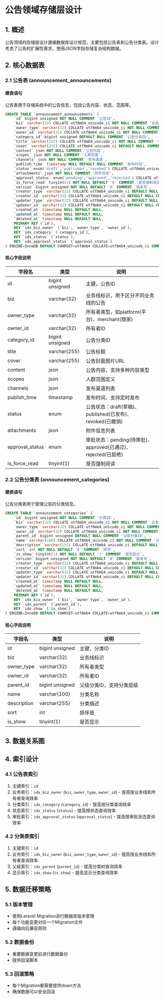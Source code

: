 # 公告领域存储层设计

## 1. 概述

公告领域的存储层设计遵循数据库设计规范，主要包括公告表和公告分类表。设计考虑了公告的扩展性需求，使用JSON字段存储复杂结构数据。

## 2. 核心数据表

### 2.1 公告表 (announcement_announcements)

#### 建表语句

公告表用于存储系统中的公告信息，包括公告内容、状态、范围等。

```sql
CREATE TABLE `announcement_announcements` (
    `id` bigint unsigned NOT NULL COMMENT '公告ID',
    `biz` varchar(32) COLLATE utf8mb4_unicode_ci NOT NULL COMMENT '业务线',
    `owner_type` varchar(32) COLLATE utf8mb4_unicode_ci NOT NULL COMMENT '所有者类型',
    `owner_id` varchar(32) COLLATE utf8mb4_unicode_ci NOT NULL COMMENT '所有者ID',
    `category_id` bigint unsigned DEFAULT NULL COMMENT '公告分类ID',
    `title` varchar(255) COLLATE utf8mb4_unicode_ci NOT NULL COMMENT '公告标题',
    `cover` varchar(255) COLLATE utf8mb4_unicode_ci DEFAULT NULL COMMENT '公告封面',
    `content` json NOT NULL COMMENT '公告内容',
    `scopes` json NOT NULL COMMENT '人群范围',
    `channels` json NOT NULL COMMENT '发布渠道',
    `publish_time` timestamp NULL DEFAULT NULL COMMENT '发布时间',
    `status` enum('draft','published','revoked') COLLATE utf8mb4_unicode_ci NOT NULL DEFAULT 'draft' COMMENT '公告状态: draft(草稿),published(已发布),revoked(已撤销)',
    `attachments` json NOT NULL COMMENT '附件信息',
    `approval_status` enum('pending','approved','rejected') COLLATE utf8mb4_unicode_ci NOT NULL DEFAULT 'pending' COMMENT '审批状态: pending(待审批),approved(已通过),rejected(已拒绝)',
    `is_force_read` tinyint(1) NOT NULL DEFAULT '0' COMMENT '是否强制阅读',
    `version` bigint unsigned NOT NULL DEFAULT '0' COMMENT '版本号',
    `creator_type` varchar(32) COLLATE utf8mb4_unicode_ci DEFAULT NULL COMMENT '创建者类型',
    `creator_id` varchar(32) COLLATE utf8mb4_unicode_ci DEFAULT NULL COMMENT '创建者ID',
    `updater_type` varchar(32) COLLATE utf8mb4_unicode_ci DEFAULT NULL COMMENT '更新者类型',
    `updater_id` varchar(32) COLLATE utf8mb4_unicode_ci DEFAULT NULL COMMENT '更新者ID',
    `created_at` timestamp NULL DEFAULT NULL,
    `updated_at` timestamp NULL DEFAULT NULL,
    `deleted_at` timestamp NULL DEFAULT NULL,
    PRIMARY KEY (`id`),
    KEY `idx_biz_owner` (`biz`, `owner_type`, `owner_id`),
    KEY `idx_category` (`category_id`),
    KEY `idx_status` (`status`),
    KEY `idx_approval_status` (`approval_status`)
) ENGINE=InnoDB DEFAULT CHARSET=utf8mb4 COLLATE=utf8mb4_unicode_ci COMMENT='公告表';
```

#### 核心字段说明

| 字段名 | 类型 | 说明 |
|-------|------|------|
| id | bigint unsigned | 主键，公告ID |
| biz | varchar(32) | 业务线标识，用于区分不同业务线的公告 |
| owner_type | varchar(32) | 所有者类型，如platform(平台)、merchant(商家) |
| owner_id | varchar(32) | 所有者ID |
| category_id | bigint unsigned | 公告分类ID |
| title | varchar(255) | 公告标题 |
| cover | varchar(255) | 公告封面图片URL |
| content | json | 公告内容，支持多种内容类型 |
| scopes | json | 人群范围定义 |
| channels | json | 发布渠道列表 |
| publish_time | timestamp | 发布时间，支持定时发布 |
| status | enum | 公告状态：draft(草稿)、published(已发布)、revoked(已撤销) |
| attachments | json | 附件信息列表 |
| approval_status | enum | 审批状态：pending(待审批)、approved(已通过)、rejected(已拒绝) |
| is_force_read | tinyint(1) | 是否强制阅读 |

### 2.2 公告分类表 (announcement_categories)

#### 建表语句

公告分类表用于管理公告的分类信息。

```sql
CREATE TABLE `announcement_categories` (
    `id` bigint unsigned NOT NULL COMMENT '分类ID',
    `biz` varchar(32) COLLATE utf8mb4_unicode_ci NOT NULL COMMENT '业务线',
    `owner_type` varchar(32) COLLATE utf8mb4_unicode_ci NOT NULL COMMENT '所有者类型',
    `owner_id` varchar(32) COLLATE utf8mb4_unicode_ci NOT NULL COMMENT '所有者ID',
    `parent_id` bigint unsigned DEFAULT NULL COMMENT '父级分类ID',
    `name` varchar(100) COLLATE utf8mb4_unicode_ci NOT NULL COMMENT '分类名称',
    `description` varchar(255) COLLATE utf8mb4_unicode_ci DEFAULT NULL COMMENT '分类描述',
    `sort` int NOT NULL DEFAULT '0' COMMENT '排序',
    `is_show` tinyint(1) NOT NULL DEFAULT '1' COMMENT '是否显示',
    `version` bigint unsigned NOT NULL DEFAULT '0' COMMENT '版本号',
    `creator_type` varchar(32) COLLATE utf8mb4_unicode_ci DEFAULT NULL COMMENT '创建者类型',
    `creator_id` varchar(32) COLLATE utf8mb4_unicode_ci DEFAULT NULL COMMENT '创建者ID',
    `updater_type` varchar(32) COLLATE utf8mb4_unicode_ci DEFAULT NULL COMMENT '更新者类型',
    `updater_id` varchar(32) COLLATE utf8mb4_unicode_ci DEFAULT NULL COMMENT '更新者ID',
    `created_at` timestamp NULL DEFAULT NULL,
    `updated_at` timestamp NULL DEFAULT NULL,
    `deleted_at` timestamp NULL DEFAULT NULL,
    PRIMARY KEY (`id`),
    KEY `idx_biz_owner` (`biz`, `owner_type`, `owner_id`),
    KEY `idx_parent` (`parent_id`),
    KEY `idx_show` (`is_show`)
) ENGINE=InnoDB DEFAULT CHARSET=utf8mb4 COLLATE=utf8mb4_unicode_ci COMMENT='公告分类表';
```

#### 核心字段说明

| 字段名 | 类型 | 说明 |
|-------|------|------|
| id | bigint unsigned | 主键，分类ID |
| biz | varchar(32) | 业务线标识 |
| owner_type | varchar(32) | 所有者类型 |
| owner_id | varchar(32) | 所有者ID |
| parent_id | bigint unsigned | 父级分类ID，支持分类层级 |
| name | varchar(100) | 分类名称 |
| description | varchar(255) | 分类描述 |
| sort | int | 排序值 |
| is_show | tinyint(1) | 是否显示 |

## 3. 数据关系图

<!--@include: ./database-relation.puml-->

## 4. 索引设计

### 4.1 公告表索引
1. 主键索引：`id`
2. 业务索引：`idx_biz_owner` (`biz`, `owner_type`, `owner_id`) - 提高按业务线和所有者查询效率
3. 分类索引：`idx_category` (`category_id`) - 提高按分类查询效率
4. 状态索引：`idx_status` (`status`) - 提高按状态查询效率
5. 审批索引：`idx_approval_status` (`approval_status`) - 提高按审批状态查询效率

### 4.2 分类表索引
1. 主键索引：`id`
2. 业务索引：`idx_biz_owner` (`biz`, `owner_type`, `owner_id`) - 提高按业务线和所有者查询效率
3. 父级索引：`idx_parent` (`parent_id`) - 提高分类树查询效率
4. 显示索引：`idx_show` (`is_show`) - 提高显示分类查询效率

## 5. 数据迁移策略

### 5.1 版本管理
- 使用Laravel Migration进行数据库版本管理
- 每个功能变更对应一个Migration文件
- 遵循向后兼容原则

### 5.2 数据备份
- 重要数据变更前进行数据备份
- 提供回滚脚本

### 5.3 回滚策略
- 每个Migration都需要提供down方法
- 确保数据可以安全回滚